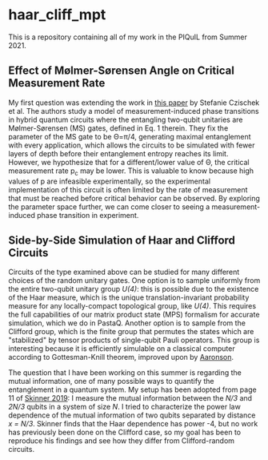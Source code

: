 # haar_cliff_mpt

This is a repository containing all of my work in the PIQuIL from Summer 2021.

## Effect of Mølmer-Sørensen Angle on Critical Measurement Rate

My first question was extending the work in [this paper](https://arxiv.org/abs/2106.03769) by Stefanie Czischek et al.  The authors study a model of measurement-induced phase transitions in hybrid quantum circuits where the entangling two-qubit unitaries are Mølmer-Sørensen (MS) gates, defined in Eq. 1 therein.  They fix the parameter of the MS gate to be &Theta;=&pi;/4, generating maximal entanglement with every application, which allows the circuits to be simulated with fewer layers of depth before their entanglement entropy reaches its limit.  However, we hypothesize that for a different/lower value of &Theta;, the critical measurement rate p<sub>c</sub> may be lower.  This is valuable to know because high values of p are infeasible experimentally, so the experimental implementation of this circuit is often limited by the rate of measurement that must be reached before critical behavior can be observed.  By exploring the parameter space further, we can come closer to seeing a measurement-induced phase transition in experiment.

## Side-by-Side Simulation of Haar and Clifford Circuits

Circuits of the type examined above can be studied for many different choices of the random unitary gates.  One option is to sample uniformly from the entire two-qubit unitary group *U(4)*: this is possible due to the existence of the Haar measure, which is the unique translation-invariant probability measure for any locally-compact topological group, like *U(4)*.  This requires the full capabilities of our matrix product state (MPS) formalism for accurate simulation, which we do in PastaQ.  Another option is to sample from the Clifford group, which is the finite group that permutes the states which are "stabilized" by tensor products of single-qubit Pauli operators.  This group is interesting because it is efficiently simulable on a classical computer according to Gottesman-Knill theorem, improved upon by [Aaronson](https://arxiv.org/pdf/quant-ph/0406196.pdf).

The question that I have been working on this summer is regarding the mutual information, one of many possible ways to quantify the entanglement in a quantum system.  My setup has been adopted from page 11 of [Skinner 2019](https://arxiv.org/pdf/1808.05953.pdf): I measure the mutual information between the *N/3* and *2N/3* qubits in a system of size *N*.  I tried to characterize the power law dependence of the mutual information of two qubits separated by distance *x = N/3*.  Skinner finds that the Haar dependence has power -4, but no work has previously been done on the Clifford case, so my goal has been to reproduce his findings and see how they differ from Clifford-random circuits.

